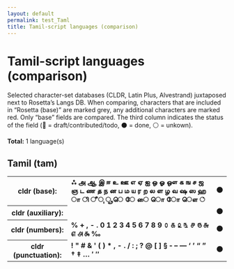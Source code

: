 ```yaml
---
layout: default
permalink: test_Taml
title: Tamil-script languages (comparison)
---
```


# Tamil-script languages (comparison)

Selected character-set databases (CLDR, Latin Plus, Alvestrand) juxtaposed next to Rosetta’s Langs DB. When comparing, characters that are included in “Rosetta (base)” are marked grey, any additional characters are marked red. Only “base” fields are compared. The third column indicates the status of the field (🔴 = draft/contributed/todo, ⚫️ = done, ⚪️ = unkown).

**Total:** 1 language(s)

## Tamil (tam)

<table>
 <tr><th>cldr (base):</th><td><strong>ஃ</strong> <strong>அ</strong> <strong>ஆ</strong> <strong>இ</strong> <strong>ஈ</strong> <strong>உ</strong> <strong>ஊ</strong> <strong>எ</strong> <strong>ஏ</strong> <strong>ஐ</strong> <strong>ஒ</strong> <strong>ஓ</strong> <strong>ஔ</strong> <strong>க</strong> <strong>ங</strong> <strong>ச</strong> <strong>ஜ</strong> <strong>ஞ</strong> <strong>ட</strong> <strong>ண</strong> <strong>த</strong> <strong>ந</strong> <strong>ன</strong> <strong>ப</strong> <strong>ம</strong> <strong>ய</strong> <strong>ர</strong> <strong>ற</strong> <strong>ல</strong> <strong>ள</strong> <strong>ழ</strong> <strong>வ</strong> <strong>ஷ</strong> <strong>ஸ</strong> <strong>ஹ</strong> <strong>ா</strong> <strong>ி</strong> <strong>ீ</strong> <strong>ு</strong> <strong>ூ</strong> <strong>ெ</strong> <strong>ே</strong> <strong>ை</strong> <strong>ொ</strong> <strong>ோ</strong> <strong>ௌ</strong> <strong>்</strong> </td><td>⚫️</td></tr>
<tr><th>cldr (auxiliary):</th><td><strong>‌</strong> <strong>‍</strong> </td><td>⚫️</td></tr>
<tr><th>cldr (numbers):</th><td><strong>%</strong> <strong>+</strong> <strong>,</strong> <strong>-</strong> <strong>.</strong> <strong>0</strong> <strong>1</strong> <strong>2</strong> <strong>3</strong> <strong>4</strong> <strong>5</strong> <strong>6</strong> <strong>7</strong> <strong>8</strong> <strong>9</strong> <strong>௦</strong> <strong>௧</strong> <strong>௨</strong> <strong>௩</strong> <strong>௪</strong> <strong>௫</strong> <strong>௬</strong> <strong>௭</strong> <strong>௮</strong> <strong>௯</strong> <strong>‰</strong> </td><td>⚫️</td></tr>
<tr><th>cldr (punctuation):</th><td><strong>!</strong> <strong>"</strong> <strong>#</strong> <strong>&</strong> <strong>'</strong> <strong>(</strong> <strong>)</strong> <strong>*</strong> <strong>,</strong> <strong>-</strong> <strong>.</strong> <strong>/</strong> <strong>:</strong> <strong>;</strong> <strong>?</strong> <strong>@</strong> <strong>[</strong> <strong>]</strong> <strong>§</strong> <strong>‐</strong> <strong>–</strong> <strong>—</strong> <strong>‘</strong> <strong>’</strong> <strong>“</strong> <strong>”</strong> <strong>†</strong> <strong>‡</strong> <strong>…</strong> <strong>′</strong> <strong>″</strong> </td><td>⚫️</td></tr>
 </table>

